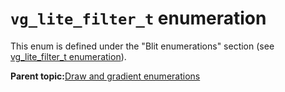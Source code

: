 # `vg_lite_filter_t` enumeration

This enum is defined under the "Blit enumerations" section \(see [vg\_lite\_filter\_t enumeration](vg_lite_filter_t_enumeration_001.md)\).

**Parent topic:**[Draw and gradient enumerations](../topics/draw_and_gradient_enumerations.md)

